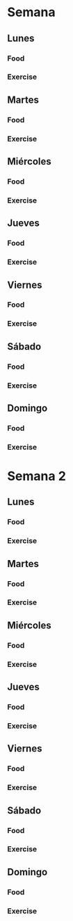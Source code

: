 # Semana 
## Lunes 
### Food 



### Exercise

## Martes 
### Food 



### Exercise

## Miércoles 
### Food 



### Exercise

## Jueves 
### Food 



### Exercise

## Viernes 
### Food 



### Exercise

## Sábado 
### Food 



### Exercise

## Domingo 
### Food 



### Exercise




# Semana 2 
## Lunes 
### Food 



### Exercise

## Martes 
### Food 



### Exercise

## Miércoles 
### Food 



### Exercise

## Jueves 
### Food 



### Exercise

## Viernes 
### Food 



### Exercise

## Sábado 
### Food 



### Exercise

## Domingo 
### Food 



### Exercise


